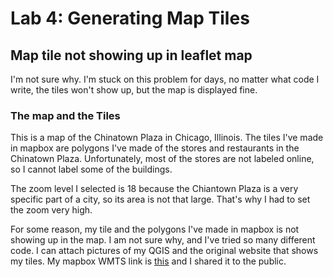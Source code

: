 # Lab 4: Generating Map Tiles

## Map tile not showing up in leaflet map
I'm not sure why. I'm stuck on this problem for days, no matter what code I write, the tiles won't show up, but the map is displayed fine.

### The map and the Tiles

This is a map of the Chinatown Plaza in Chicago, Illinois. The tiles I've made in mapbox are polygons I've made of the stores and restaurants in the Chinatown Plaza. Unfortunately, most of the stores are not labeled online, so I cannot label some of the buildings.

The zoom level I selected is 18 because the Chiantown Plaza is a very specific part of a city, so its area is not that large. That's why I had to set the zoom very high.

For some reason, my tile and the polygons I've made in mapbox is not showing up in the map. I am not sure why, and I've tried so many different code. I can attach pictures of my QGIS and the original website that shows my tiles. My mapbox WMTS link is [this](https://api.mapbox.com/styles/v1/camillachen/cka3bson8096w1inwzdoeaf35/wmts?access_token=pk.eyJ1IjoiY2FtaWxsYWNoZW4iLCJhIjoiY2thMjBnMGNkMDcxYTNscGo4djJ3dGg4MCJ9.tjRZA06Dka0Fg0K60K9ViQ) and I shared it to the public.
